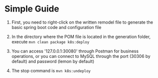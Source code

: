 # Simple Guide

1. First, you need to right-click on the written remodel file to generate the basic spring boot code and configuration file

2. In the directory where the POM file is located in the generation folder, execute `mvn clean package k8s:deploy`

3. You can access '127.0.0.1:30080' through Postman for business operations, or you can connect to MySQL through the port (30306 by default) and password (lemon by default)

4. The stop command is `mvn k8s:undeploy`


